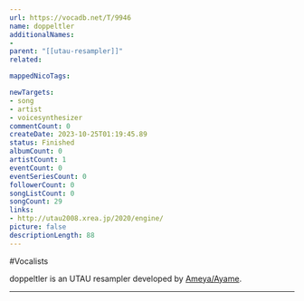 ```yaml
---
url: https://vocadb.net/T/9946
name: doppeltler
additionalNames: 
- 
parent: "[[utau-resampler]]"
related:

mappedNicoTags:

newTargets:
- song
- artist
- voicesynthesizer
commentCount: 0
createDate: 2023-10-25T01:19:45.89
status: Finished
albumCount: 0
artistCount: 1
eventCount: 0
eventSeriesCount: 0
followerCount: 0
songListCount: 0
songCount: 29
links: 
- http://utau2008.xrea.jp/2020/engine/
picture: false
descriptionLength: 88
---
```


#Vocalists

doppeltler is an UTAU resampler developed by [Ameya/Ayame](https://vocadb.net/Ar/14553).

---

